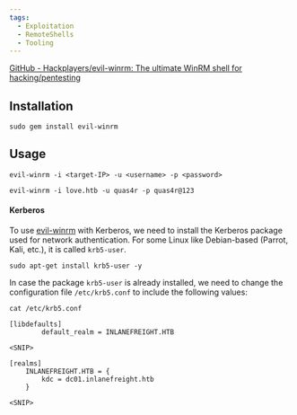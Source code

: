 ```yaml
---
tags:
  - Exploitation
  - RemoteShells
  - Tooling
---
```

[GitHub - Hackplayers/evil-winrm: The ultimate WinRM shell for hacking/pentesting](https://github.com/Hackplayers/evil-winrm)

## Installation

```shell-session
sudo gem install evil-winrm
```

## Usage 

```shell-session
evil-winrm -i <target-IP> -u <username> -p <password>
```

```
evil-winrm -i love.htb -u quas4r -p quas4r@123
```

#### Kerberos

To use [evil-winrm](https://github.com/Hackplayers/evil-winrm) with Kerberos, we need to install the Kerberos package used for network authentication. For some Linux like Debian-based (Parrot, Kali, etc.), it is called `krb5-user`.

```shell-session
sudo apt-get install krb5-user -y
```

In case the package `krb5-user` is already installed, we need to change the configuration file `/etc/krb5.conf` to include the following values:

```shell-session
cat /etc/krb5.conf

[libdefaults]
        default_realm = INLANEFREIGHT.HTB

<SNIP>

[realms]
    INLANEFREIGHT.HTB = {
        kdc = dc01.inlanefreight.htb
    }

<SNIP>
```